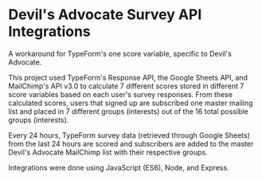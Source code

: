 # Devil's Advocate Survey API Integrations

A workaround for TypeForm's one score variable, specific to Devil's Advocate.

This project used TypeForm's Response API, the Google Sheets API, and MailChimp's API v3.0 to calculate 7 different scores stored in different 7 score variables based on each user's survey responses. From these calculated scores, users that signed up are subscribed one master mailing list and placed in 7 different groups (interests) out of the 16 total possible groups (interests).

Every 24 hours, TypeForm survey data (retrieved through Google Sheets) from the last 24 hours are scored and subscribers are added to the master Devil's Advocate MailChimp list with their respective groups.

Integrations were done using JavaScript (ES6), Node, and Express.
